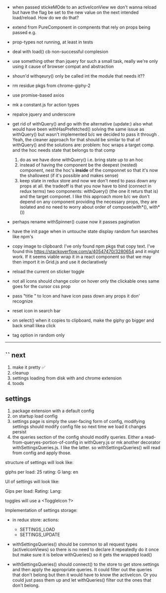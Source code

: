 * when <Home /> passed stickeMOde to an activeIconView we don't wanna reload but
have the flag be set to the new value on the next intended load/reload.  How
do we do that?

* extend from PureComponent in compnents that rely on props being passed e.g. <Home />

* prop-types not running, at least in tests

* deal with load() cb non-successful complesion

* use something other than jquery for such a small task, really we're only using it cause of browser compat and abstraction

* shoun'd withqeury() only be called int the module that needs it??

* rm residue pkgs from chrome-giphy-2

* use promise-based axios

* mk a constant.js for action types

* repalce jquery and underscore

* get rid of withQuery() and go with the alternative (update:) also what would have been withHasPrefetched() solving the same issue as withQuery() but wasn't implemented b/c we decided to pass it through <Home />. Yeah, the cleaner approach for that should be similar to that of withQuery() and the solutions are:
  problem: hoc wraps a target comp. and the hoc needs state that belongs to that comp
  1. do as we have done withQuery() i.e. bring state up to an hoc
  2. instead of having the component be the deepest (nested) component, nest the hoc's **inside** of the componnet so that it's now the shallowest (if it's possible and makes sense)
  3. keep state in redux store and now we don't need to pass down any props at all. the tradeoff is that you now have to bind (connect in redux terms) two components: withQuery() (the one it returs that is) and the target componet.  I like this approach more b/c we don't depend on any component providing the necessary props, they are isolated and no need to worry about order of compose(with*(), with*())

* perhaps rename withSpinner() cuase now it passes pagination

* have the init page when in untouche state display random fun searches like
  npm's

* copy image to clipboard: I've only found npm pkgs that copy text.  I've found
this https://stackoverflow.com/a/40547470/3280654 and it might work.  If it
seems viable wrap it in a react component so that we may then import it in
Grid.js and use it declaratively

* reload the current on sticker toggle

* not all icons should change color on hover only the clickable ones same goes for the cursor css prop

* pass "title " to Icon and have icon pass down any props it don' recognize

* reset icon in search bar

* on select() when it copies to clipboard, make the giphy go bigger and back small likea click

* tag option in random only
-------------
``
next
----
1. make it pretty ✅
2. cleanup
4. settings loading from disk with and chrome extension
3. toods



settings
--------
1. package extension with a default config
2. on startup load config
3. settings page is simply the user-facing form of config, modifying settings should modify config file so next time we load it changes persist
4. the queries section of the config should modify queries.  Either a read-from-queryes-portion-of-config in withQuery.js or mk another decorator withSettingsQueries.js. I like the latter. so withSettingsQueries() will read from config and apply those.

structure of settings will look like:

giphs per load: 25
rating:         G
lang:           en

UI of settings will look like:

Gips per load:          <NumberInput>
Rating:                 <DropdownSelec>
Lang:                   <Dropdown>

toggles will use a <ToggleIcon ?>

Implementation of settings storage:

* in redux store:
actions:
  * SETTINGS_LOAD
  * SETTINGS_UPDATE

* withSettingsQueries() should be common to all request types (activeIconViews) so there is no need to declare it repeatedly do it once but make sure it is below withQueries() so it gets the wrapped load()
* withSettingsQueries() should connect() to the store to get store.settings and then apply the appropriate queries.  It could filter out the queries that don't belong but then it would have to know the activeIcon.  Or you could just pass them up and let withQueries() filter out the ones that don't belong.
